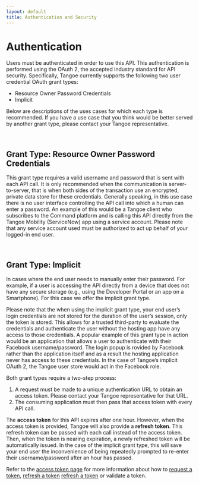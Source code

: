 ```yaml
---
layout: default
title: Authentication and Security
---
```


# Authentication

Users must be authenticated in order to use this API. This authentication is performed using the OAuth 2, the accepted industry standard for API security. Specifically, Tangoe currently supports the following two user credential OAuth grant types:

* Resource Owner Password Credentials
* Implicit

Below are descriptions of the uses cases for which each type is recommended. If you have a use case that you think would be better served by another grant type, please contact your Tangoe representative.

<br/>

## Grant Type: Resource Owner Password Credentials

This grant type requires a valid username and password that is sent with each API call. It is only recommended when the communication is server-to-server, that is when both sides of the transaction use an encrypted, private data store for these credentials. Generally speaking, in this use case there is no user interface controlling the API call into which a human can enter a password. An example of this would be a Tangoe client who subscribes to the Command platform and is calling this API directly from the Tangoe Mobility (ServiceNow) app using a service account. Please note that any service account used must be authorized to act up behalf of your logged-in end user.

<br/>

## Grant Type: Implicit

In cases where the end user needs to manually enter their password. For example, if a user is accessing the API directly from a device that does not have any secure storage (e.g., using the Developer Portal or an app on a Smartphone). For this case we offer the implicit grant type.

Please note that the when using the implicit grant type, your end user’s login credentials are not stored for the duration of the user’s session, only the token is stored. This allows for a trusted third-party to evaluate the credentials and authenticate the user without the hosting app have any access to those credentials. A popular example of this grant type in action would be an application that allows a user to authenticate with their Facebook username/password. The login popup is rovided by Facebook rather than the application itself and as a result the hosting application never has access to these credentials. In the case of Tangoe’s implicit OAuth 2, the Tangoe user store would act in the Facebook role.

Both grant types require a two-step process:

1.	A request must be made to a unique authentication URL to obtain an access token. Please contact your Tangoe representative for that URL.
1.	The consuming application must then pass that access token with every API call.

The **access token** for this API expires after one hour. However, when the access token is provided, Tangoe will also provide a **refresh token**. This refresh token can be passed with each call instead of the access token. Then, when the token is nearing expiration, a newly refreshed token will be automatically issued. In the case of the implicit grant type, this will save your end user the inconvenience of being repeatedly prompted to re-enter their username/password after an hour has passed.

Refer to the [access token page]({{site.url}}/concepts/security/access_tokens/) for more information about how to [request a token]({{site.url}}/concepts/security/access_tokens/request-token-password/), [refresh a token]({{site.url}}/concepts/security/access_tokens/request-token-password/) <a href="./access-tokens/refresh-token/">refresh a token</a> or <a hef="./access-tokens/validate-token/">validate a token</a>.

<br/>


